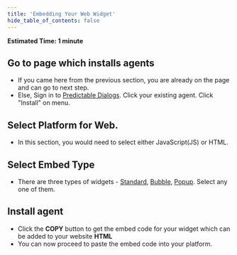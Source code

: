 ```yaml
---
title: 'Embedding Your Web Widget'
hide_table_of_contents: false
---
```


**Estimated Time: 1 minute**

## Go to page which installs agents
- If you came here from the previous section, you are already on the page and can go to next step.
- Else, Sign in to [Predictable Dialogs](https://predictabledialogs.com/sign-in). Click your existing agent. Click "Install" on menu.

## Select Platform for Web.
- In this section, you would need to select either JavaScript(JS) or HTML. 

## Select Embed Type
- There are three types of widgets - [Standard](/docs/channels/web/widgets/standard), [Bubble](/docs/channels/web/widgets/bubble), [Popup](/docs/channels/web/widgets/popup). Select any one of them.

## Install agent
- Click the **COPY** button to get the embed code for your widget which can be added to your website **HTML**
- You can now proceed to paste the embed code into your platform.